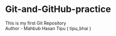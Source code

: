# Git-and-GitHub-practice
This is my first Git Repository
<br>
Author - Mahbub Hasan Tipu ( tipu_bhai )